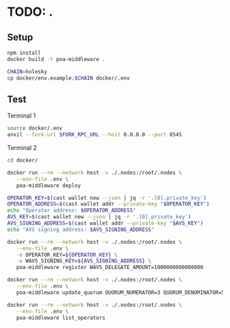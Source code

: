 # TODO: .

## Setup

```bash
npm install
docker build -t poa-middleware .
```

```bash docci-if-not-exists="docker/.env"
CHAIN=holesky
cp docker/env.example.$CHAIN docker/.env
```

## Test

Terminal 1

```bash docci-background
source docker/.env
anvil --fork-url $FORK_RPC_URL --host 0.0.0.0 --port 8545
```

Terminal 2

<!-- Ensures that the last command outputs operator 1 (i.e. they were registered) -->

```bash docci-delay-before="3" docci-delay-per-cmd=0.1 docci-output-contains="Operator 1:"
cd docker/

docker run --rm --network host -v ./.nodes:/root/.nodes \
   --env-file .env \
   poa-middleware deploy

OPERATOR_KEY=$(cast wallet new --json | jq -r '.[0].private_key')
OPERATOR_ADDRESS=$(cast wallet addr --private-key "$OPERATOR_KEY")
echo "Operator address: $OPERATOR_ADDRESS"
AVS_KEY=$(cast wallet new --json | jq -r '.[0].private_key')
AVS_SIGNING_ADDRESS=$(cast wallet addr --private-key "$AVS_KEY")
echo "AVS signing address: $AVS_SIGNING_ADDRESS"

docker run --rm --network host -v ./.nodes:/root/.nodes \
   --env-file .env \
   -e OPERATOR_KEY=${OPERATOR_KEY} \
   -e WAVS_SIGNING_KEY=${AVS_SIGNING_ADDRESS} \
   poa-middleware register WAVS_DELEGATE_AMOUNT=1000000000000000

docker run --rm --network host -v ./.nodes:/root/.nodes \
   --env-file .env \
   poa-middleware update_quorum QUORUM_NUMERATOR=3 QUORUM_DENOMINATOR=5

docker run --rm --network host -v ./.nodes:/root/.nodes \
   --env-file .env \
   poa-middleware list_operators
```
